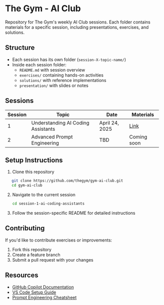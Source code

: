 # The Gym - AI Club

Repository for The Gym's weekly AI Club sessions. Each folder contains materials for a specific session, including presentations, exercises, and solutions.

## Structure

- Each session has its own folder (`session-X-topic-name/`)
- Inside each session folder:
  - `README.md` with session overview
  - `exercises/` containing hands-on activities
  - `solutions/` with reference implementations
  - `presentation/` with slides or notes

## Sessions

| Session | Topic | Date | Materials |
|---------|-------|------|-----------|
| 1 | Understanding AI Coding Assistants | April 24, 2025 | [Link](./session-1-ai-coding-assistants/) |
| 2 | Advanced Prompt Engineering | TBD | Coming soon |

## Setup Instructions

1. Clone this repository
```bash
   git clone https://github.com/thegym/gym-ai-club.git
   cd gym-ai-club
```

2. Navigate to the current session
    
    ```bash
    cd session-1-ai-coding-assistants
    ```
    
3. Follow the session-specific README for detailed instructions
    

## Contributing

If you'd like to contribute exercises or improvements:

1. Fork this repository
2. Create a feature branch
3. Submit a pull request with your changes

## Resources

- [GitHub Copilot Documentation](https://docs.github.com/en/copilot)
- [VS Code Setup Guide](https://claude.ai/chat/resources/setup-guides/vscode-setup.md)
- [Prompt Engineering Cheatsheet](https://claude.ai/chat/resources/cheatsheets/prompt-engineering-basics.md)
